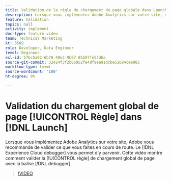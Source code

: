 ```yaml
---
title: Validation de la règle de chargement de page globale dans Launch
description: Lorsque vous implémentez Adobe Analytics sur votre site, vous souhaiterez être en mesure de valider ce que vous faites en cours de route. Le débogueur Experience Cloud à la rescousse ! Cette vidéo montre comment valider votre règle de chargement de page globale avec le débogueur.
feature: Validation
topics: null
activity: implement
doc-type: feature video
team: Technical Marketing
kt: 3589
role: Developer, Data Engineer
level: Beginner
exl-id: 57bc5a02-6b78-48e2-9b67-85b97fe52d6a
source-git-commit: 32424f3f2b05952fe4df9ea91dcbe51684cee905
workflow-type: tm+mt
source-wordcount: '100'
ht-degree: 9%

---
```


# Validation du chargement global de page [!UICONTROL Règle] dans [!DNL Launch]

Lorsque vous implémentez Adobe Analytics sur votre site, Adobe vous recommande de valider ce que vous faites en cours de route. Le [!DNL Experience Cloud debugger] vous permet d’y parvenir. Cette vidéo montre comment valider la [!UICONTROL règle] de chargement global de page avec la balise [!DNL debugger].

>[!VIDEO](https://video.tv.adobe.com/v/28776/?quality=12)
